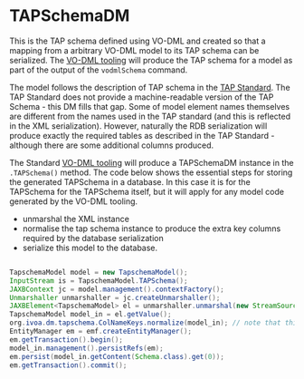 TAPSchemaDM
===========

This is the TAP schema defined using VO-DML and created so that a mapping from a arbitrary VO-DML model to its TAP schema can be serialized. The [VO-DML tooling](https://ivoa.github.io/vo-dml/) will produce the TAP schema for a model as part of the output of the `vodmlSchema` command.

The model follows the description of TAP schema in the [TAP Standard](https://www.ivoa.net/documents/TAP/). The TAP Standard does not provide a machine-readable version of the TAP Schema - this DM fills that gap. Some of model element names themselves are different from the names used in the TAP standard (and this is reflected in the XML serialization). However, naturally the RDB serialization will produce exactly the required tables as described in the TAP Standard - although there are some additional columns produced.

The Standard [VO-DML tooling](https://ivoa.github.io/vo-dml/) will produce a TAPSchemaDM instance in the ```.TAPSchema()``` method. The code below shows the essential steps
for storing the generated TAPSchema in a database. In this case it is for the TAPSchema for the TAPSchema itself, but it will apply for any model code generated by the VO-DML tooling.

* unmarshal the XML instance
* normalise the tap schema instance to produce the extra key columns required by the database serialization
* serialize this model to the database.

```java

TapschemaModel model = new TapschemaModel();
InputStream is = TapschemaModel.TAPSchema();
JAXBContext jc = model.management().contextFactory();
Unmarshaller unmarshaller = jc.createUnmarshaller(); 
JAXBElement<TapschemaModel> el = unmarshaller.unmarshal(new StreamSource(is), TapschemaModel.class);
TapschemaModel model_in = el.getValue();
org.ivoa.dm.tapschema.ColNameKeys.normalize(model_in); // note that this step is necessary before saving to the database to set up the table_name foreign keys
EntityManager em = emf.createEntityManager(); 
em.getTransaction().begin();
model_in.management().persistRefs(em);
em.persist(model_in.getContent(Schema.class).get(0)); 
em.getTransaction().commit();

```
